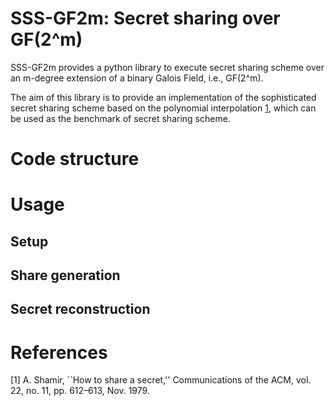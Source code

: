 # SSS-GF2m: Secret sharing over GF(2^m)

SSS-GF2m provides a python library to execute secret sharing scheme over an m-degree extension of a binary Galois Field, i.e., GF(2^m).

The aim of this library is to provide an implementation of the sophisticated secret sharing scheme based on the polynomial interpolation [1](Shamir1979), which can be used as the benchmark of secret sharing scheme.

# Code structure

# Usage

## Setup

## Share generation

## Secret reconstruction


# References
<a name="Shamir1979">[1]</a> A. Shamir, ``How to share a secret,'' Communications of the ACM, vol. 22, no. 11, pp. 612–613, Nov. 1979.
